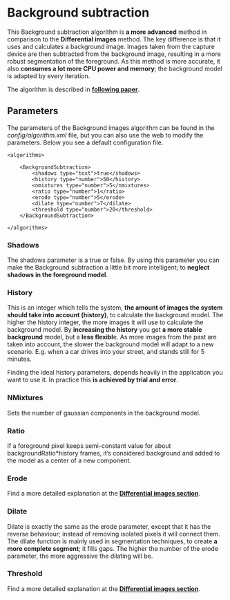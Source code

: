 # Background subtraction

This Background subtraction algorithm is **a more advanced** method in comparison to the **Differential images** method. The key difference is that it uses and calculates a background image. Images taken from the capture device are then subtracted from the background image, resulting in a more robust segmentation of the foreground. As this method is more accurate, it also **consumes a lot more CPU power and memory**; the background model is adapted by every iteration.

The algorithm is described in [**following paper**](http://personal.ee.surrey.ac.uk/Personal/R.Bowden/publications/avbs01/avbs01.pdf).

## Parameters

The parameters of the Background images algorithm can be found in the *config/algorithm.xml* file, but you can also use the web to modify the parameters. Below you see a default configuration file.

	<algorithms>

		<BackgroundSubtraction>
			<shadows type="text">true</shadows>
			<history type="number">50</history>
			<nmixtures type="number">5</nmixtures>
			<ratio type="number">1</ratio>
			<erode type="number">5</erode>
			<dilate type="number">7</dilate>
	    	<threshold type="number">20</threshold>
	    </BackgroundSubtraction>
    
	</algorithms>

### Shadows

The shadows parameter is a true or false. By using this parameter you can make the Background subtraction a little bit more intelligent; to **neglect shadows in the foreground model**.

### History

This is an integer which tells the system, **the amount of images the system should take into account (history)**, to calculate the background model. The higher the history integer, the more images it will use to calculate the background model. By **increasing the history** you get **a more stable background** model, but a **less flexibl**e. As more images from the past are taken into account, the slower the background model will adapt to a new scenario. E.g. when a car drives into your street, and stands still for 5 minutes. 

Finding the ideal history parameters, depends heavily in the application you want to use it. In practice this **is achieved by trial and error**.

### NMixtures

Sets the number of gaussian components in the background model.

### Ratio

If a foreground pixel keeps semi-constant value for about backgroundRatio*history frames, it’s considered background and added to the model as a center of a new component.

### Erode

Find a more detailed explanation at the [**Differential images section**](algorithms/Differential_images).

### Dilate

Dilate is exactly the same as the erode parameter, except that it has the reverse behaviour; instead of removing isolated pixels it will connect them. The dilate function is mainly used in segmentation techniques, to create **a more complete segment**; it fills gaps. The higher the number of the erode parameter, the more aggressive the dilating will be.

### Threshold

Find a more detailed explanation at the [**Differential images section**](algorithms/Differential_images).